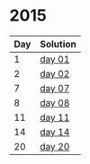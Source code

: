 # 2015

| Day | Solution |
| --- | --- |
| 1 | [day 01](/2015/day_01/src/main.rs) |
| 2 | [day 02](/2015/day_02/src/main.rs) |
| 7 | [day 07](/2015/day_07/src/main.rs) |
| 8 | [day 08](/2015/day_08/src/main.rs) |
| 11 | [day 11](/2015/day_11/src/main.rs) |
| 14 | [day 14](/2015/day_14/src/main.rs) |
| 20 | [day 20](/2015/day_20/src/main.rs) |
